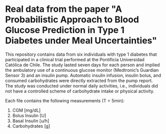 # Real data from the paper "A Probabilistic Approach to Blood Glucose Prediction in Type 1 Diabetes under Meal Uncertainties"
This repository contains data from six individuals with type 1 diabetes that participated in a clinical trial performed at the Pontificia Universidad Católica de Chile. The study lasted seven days for each person and implied the ambulatory use of a continuous glucose monitor (Medtronic’s Guardian Sensor 3) and an insulin pump. Automatic insulin infusion, insulin bolus, and consumed carbohydrates were directly extracted from the pump report. The study was conducted under normal daily activities, i.e., individuals did not have a controlled scheme of carbohydrate intake or physical activity.

Each file contains the following measurements (T = 5min): 
1. CGM [mg/dL]
2. Bolus Insulin [U]
3. Basal Insulin [u/h]
4. Carbohydrates [g]

